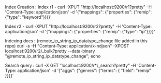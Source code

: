 
Index Creation : 
  Index r1 - curl -XPUT "http://localhost:9200/r1?pretty" -H 'Content-Type: application/json' -d '{"mappings": {"properties": {"remip": {"type": "keyword"}}}}'
  
  Index r2 - curl -XPUT "http://localhost:9200/r2?pretty" -H 'Content-Type: application/json' -d '{"mappings": {"properties": {"remip": {"type": "ip"}}}}'

Indexing docs : (remote_ip_string_ip_datatype_change file added in this repo)
  curl -s -H "Content-Type: application/x-ndjson" -XPOST localhost:9200/r2/_bulk?pretty --data-binary "@remote_ip_string_ip_datatype_change"; echo

Search query : curl -X GET "localhost:9200/r*/_search?pretty" -H 'Content-Type: application/json' -d '{"aggs": {"genres": {"terms": { "field": "remip" }}}}'
